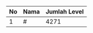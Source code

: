| No | Nama            | Jumlah Level |
|----|-----------------|--------------|
| 1  | #    |    4271        |
